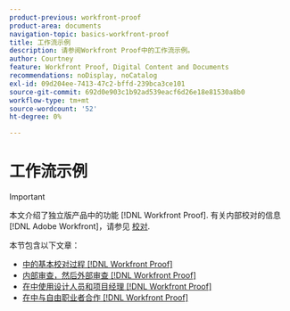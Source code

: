 ```yaml
---
product-previous: workfront-proof
product-area: documents
navigation-topic: basics-workfront-proof
title: 工作流示例
description: 请参阅Workfront Proof中的工作流示例。
author: Courtney
feature: Workfront Proof, Digital Content and Documents
recommendations: noDisplay, noCatalog
exl-id: 09d204ee-7413-47c2-bffd-239bca3ce101
source-git-commit: 692d0e903c1b92ad539eacf6d26e18e81530a8b0
workflow-type: tm+mt
source-wordcount: '52'
ht-degree: 0%

---
```


# 工作流示例

>[!IMPORTANT]
>
>本文介绍了独立版产品中的功能 [!DNL Workfront Proof]. 有关内部校对的信息 [!DNL Adobe Workfront]，请参见 [校对](../../../review-and-approve-work/proofing/proofing.md).

本节包含以下文章：

* [中的基本校对过程 [!DNL Workfront Proof]](../../../workfront-proof/wp-getstarted/workflow-examples/basic-proof-process.md)
* [内部审查，然后外部审查 [!DNL Workfront Proof]](../../../workfront-proof/wp-getstarted/workflow-examples/internal-external-review.md)
* [在中使用设计人员和项目经理 [!DNL Workfront Proof]](../../../workfront-proof/wp-getstarted/workflow-examples/work-designers-project-managers.md)
* [在中与自由职业者合作 [!DNL Workfront Proof]](../../../workfront-proof/wp-getstarted/workflow-examples/work-freelancers.md)
